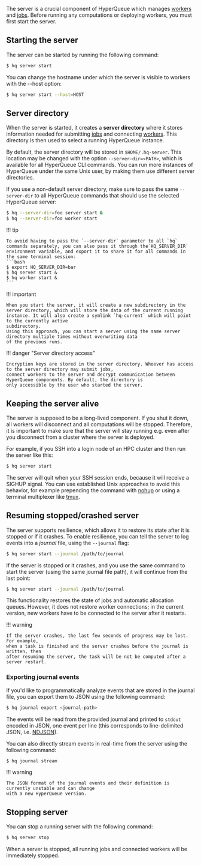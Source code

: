 The server is a crucial component of HyperQueue which manages [workers](worker.md) and [jobs](../jobs/jobs.md). Before
running
any computations or deploying workers, you must first start the server.

## Starting the server

The server can be started by running the following command:

```bash
$ hq server start
```

You can change the hostname under which the server is visible to workers with the --host option:

```bash
$ hq server start --host=HOST
```

## Server directory

When the server is started, it creates a **server directory** where it stores information needed for
submitting [jobs](../jobs/jobs.md)
and connecting [workers](worker.md). This directory is then used to select a running HyperQueue instance.

By default, the server directory will be stored in `$HOME/.hq-server`. This location may be changed with the option
`--server-dir=<PATH>`, which is available for all HyperQueue CLI commands. You can run more instances of HyperQueue
under
the same Unix user, by making them use different server directories.

If you use a non-default server directory, make sure to pass the same `--server-dir` to all HyperQueue commands that
should use the selected HyperQueue server:

```bash
$ hq --server-dir=foo server start &
$ hq --server-dir=foo worker start
```

!!! tip

    To avoid having to pass the `--server-dir` parameter to all `hq` commands separately, you can also pass it through the`HQ_SERVER_DIR` environment variable, and export it to share it for all commands in the same terminal session:
    ```bash
    $ export HQ_SERVER_DIR=bar
    $ hq server start &
    $ hq worker start &
    ```

!!! important

    When you start the server, it will create a new subdirectory in the server directory, which will store the data of the current running instance. It will also create a symlink `hq-current` which will point to the currently active
    subdirectory.
    Using this approach, you can start a server using the same server directory multiple times without overwriting data
    of the previous runs.

!!! danger "Server directory access"

    Encryption keys are stored in the server directory. Whoever has access to the server directory may submit jobs,
    connect workers to the server and decrypt communication between HyperQueue components. By default, the directory is
    only accessible by the user who started the server.

## Keeping the server alive

The server is supposed to be a long-lived component. If you shut it down, all workers will disconnect and all
computations
will be stopped. Therefore, it is important to make sure that the server will stay running e.g. even after you
disconnect from a cluster where the server is deployed.

For example, if you SSH into a login node of an HPC cluster and then run the server like this:

```bash
$ hq server start
```

The server will quit when your SSH session ends, because it will receive a SIGHUP signal. You can use established Unix
approaches to avoid this behavior, for example prepending the command with [nohup](https://en.wikipedia.org/wiki/Nohup)
or using a terminal multiplexer like [tmux](https://en.wikipedia.org/wiki/Tmux).

## Resuming stopped/crashed server

The server supports resilience, which allows it to restore its state after it is stopped or if it crashes. To enable resilience, you can tell the server to log events into a *journal* file, using the `--journal` flag:

```bash
$ hq server start --journal /path/to/journal
```

If the server is stopped or it crashes, and you use the same command to start the server (using the same journal file path), it will continue from the last point:

```bash
$ hq server start --journal /path/to/journal
```

This functionality restores the state of jobs and automatic allocation queues.
However, it does not restore worker connections; in the current version, new workers
have to be connected to the server after it restarts.

!!! warning

    If the server crashes, the last few seconds of progress may be lost. For example,
    when a task is finished and the server crashes before the journal is written, then
    after resuming the server, the task will be not be computed after a server restart.

### Exporting journal events
If you'd like to programmatically analyze events that are stored in the journal file, you can
export them to JSON using the following command:

```bash
$ hq journal export <journal-path>
```

The events will be read from the provided journal and printed to `stdout` encoded in JSON, one
event per line (this corresponds to line-delimited JSON, i.e. [NDJSON](http://ndjson.org/)).

You can also directly stream events in real-time from the server using the following command:
```bash
$ hq journal stream
```

!!! warning

    The JSON format of the journal events and their definition is currently unstable and can change
    with a new HyperQueue version.

## Stopping server

You can stop a running server with the following command:

```bash
$ hq server stop
```

When a server is stopped, all running jobs and connected workers will be immediately stopped.
